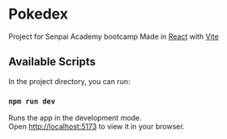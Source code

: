 # Pokedex
Project for Senpai Academy bootcamp
Made in [React](https://en.reactjs.org/) with [Vite](https://github.com/vitejs/vite)

## Available Scripts

In the project directory, you can run:

### `npm run dev`

Runs the app in the development mode.\
Open [http://localhost:5173](http://localhost:5173) to view it in your browser.
